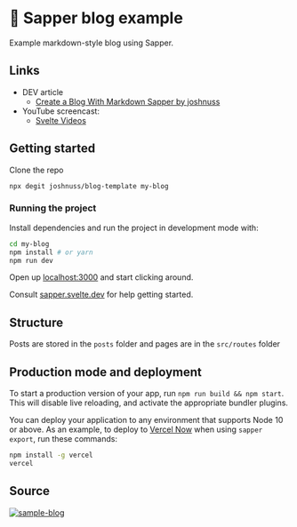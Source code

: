 # 🧩 Sapper blog example

Example markdown-style blog using Sapper.

## Links

- DEV article
  - [Create a Blog With Markdown Sapper by joshnuss](https://dev.to/joshnuss)
- YouTube screencast:
  - [Svelte Videos](https://www.youtube.com/channel/UCbrjw7dgB90XozlKUnJibug)

## Getting started

Clone the repo

```
npx degit joshnuss/blog-template my-blog
```

### Running the project

Install dependencies and run the project in development mode with:

```bash
cd my-blog
npm install # or yarn
npm run dev
```

Open up [localhost:3000](http://localhost:3000) and start clicking around.

Consult [sapper.svelte.dev](https://sapper.svelte.dev) for help getting started.

## Structure

Posts are stored in the `posts` folder and pages are in the `src/routes` folder

## Production mode and deployment

To start a production version of your app, run `npm run build && npm start`. This will disable live reloading, and activate the appropriate bundler plugins.

You can deploy your application to any environment that supports Node 10 or above. As an example, to deploy to [Vercel Now](https://vercel.com) when using `sapper export`, run these commands:

```bash
npm install -g vercel
vercel
```

## Source

[![sample-blog](https://github-readme-stats.vercel.app/api/pin?username=joshnuss&repo=blog-template&title_color=fff&icon_color=f9f9f9&text_color=f9f9f9&bg_color=159497)](https://github.com/joshnuss/blog-template)
